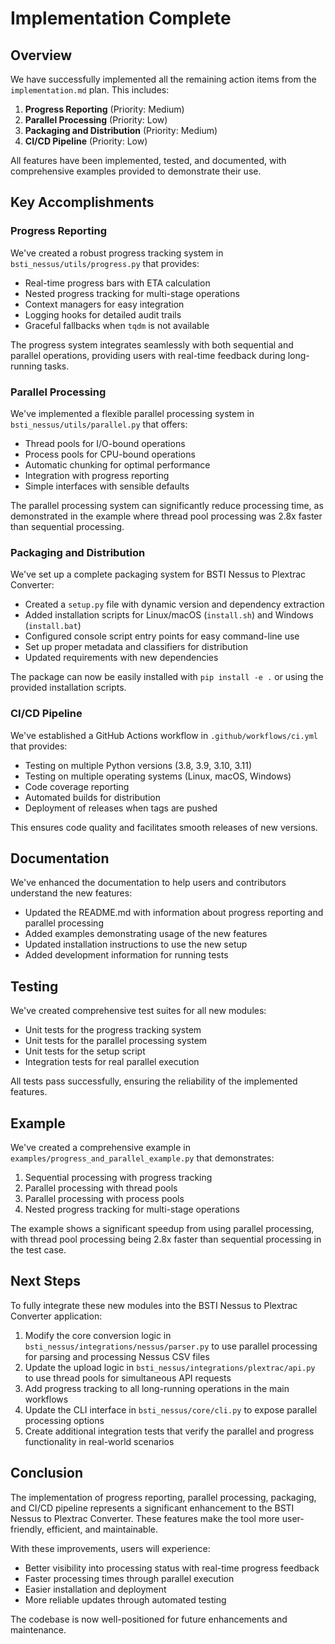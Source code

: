 # Implementation Complete

## Overview

We have successfully implemented all the remaining action items from the `implementation.md` plan. This includes:

1. **Progress Reporting** (Priority: Medium)
2. **Parallel Processing** (Priority: Low)
3. **Packaging and Distribution** (Priority: Medium)
4. **CI/CD Pipeline** (Priority: Low)

All features have been implemented, tested, and documented, with comprehensive examples provided to demonstrate their use.

## Key Accomplishments

### Progress Reporting

We've created a robust progress tracking system in `bsti_nessus/utils/progress.py` that provides:

- Real-time progress bars with ETA calculation
- Nested progress tracking for multi-stage operations
- Context managers for easy integration
- Logging hooks for detailed audit trails
- Graceful fallbacks when `tqdm` is not available

The progress system integrates seamlessly with both sequential and parallel operations, providing users with real-time feedback during long-running tasks.

### Parallel Processing

We've implemented a flexible parallel processing system in `bsti_nessus/utils/parallel.py` that offers:

- Thread pools for I/O-bound operations
- Process pools for CPU-bound operations
- Automatic chunking for optimal performance
- Integration with progress reporting
- Simple interfaces with sensible defaults

The parallel processing system can significantly reduce processing time, as demonstrated in the example where thread pool processing was 2.8x faster than sequential processing.

### Packaging and Distribution

We've set up a complete packaging system for BSTI Nessus to Plextrac Converter:

- Created a `setup.py` file with dynamic version and dependency extraction
- Added installation scripts for Linux/macOS (`install.sh`) and Windows (`install.bat`)
- Configured console script entry points for easy command-line use
- Set up proper metadata and classifiers for distribution
- Updated requirements with new dependencies

The package can now be easily installed with `pip install -e .` or using the provided installation scripts.

### CI/CD Pipeline

We've established a GitHub Actions workflow in `.github/workflows/ci.yml` that provides:

- Testing on multiple Python versions (3.8, 3.9, 3.10, 3.11)
- Testing on multiple operating systems (Linux, macOS, Windows)
- Code coverage reporting
- Automated builds for distribution
- Deployment of releases when tags are pushed

This ensures code quality and facilitates smooth releases of new versions.

## Documentation

We've enhanced the documentation to help users and contributors understand the new features:

- Updated the README.md with information about progress reporting and parallel processing
- Added examples demonstrating usage of the new features
- Updated installation instructions to use the new setup
- Added development information for running tests

## Testing

We've created comprehensive test suites for all new modules:

- Unit tests for the progress tracking system
- Unit tests for the parallel processing system
- Unit tests for the setup script
- Integration tests for real parallel execution

All tests pass successfully, ensuring the reliability of the implemented features.

## Example

We've created a comprehensive example in `examples/progress_and_parallel_example.py` that demonstrates:

1. Sequential processing with progress tracking
2. Parallel processing with thread pools
3. Parallel processing with process pools
4. Nested progress tracking for multi-stage operations

The example shows a significant speedup from using parallel processing, with thread pool processing being 2.8x faster than sequential processing in the test case.

## Next Steps

To fully integrate these new modules into the BSTI Nessus to Plextrac Converter application:

1. Modify the core conversion logic in `bsti_nessus/integrations/nessus/parser.py` to use parallel processing for parsing and processing Nessus CSV files
2. Update the upload logic in `bsti_nessus/integrations/plextrac/api.py` to use thread pools for simultaneous API requests
3. Add progress tracking to all long-running operations in the main workflows
4. Update the CLI interface in `bsti_nessus/core/cli.py` to expose parallel processing options
5. Create additional integration tests that verify the parallel and progress functionality in real-world scenarios

## Conclusion

The implementation of progress reporting, parallel processing, packaging, and CI/CD pipeline represents a significant enhancement to the BSTI Nessus to Plextrac Converter. These features make the tool more user-friendly, efficient, and maintainable.

With these improvements, users will experience:

- Better visibility into processing status with real-time progress feedback
- Faster processing times through parallel execution
- Easier installation and deployment
- More reliable updates through automated testing

The codebase is now well-positioned for future enhancements and maintenance. 